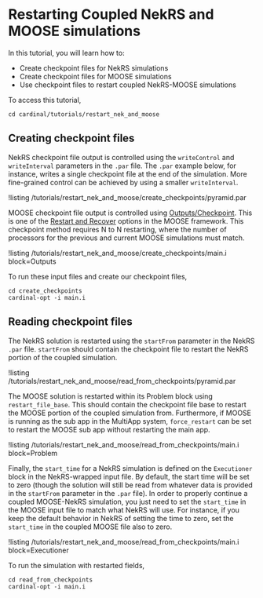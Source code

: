 # Restarting Coupled NekRS and MOOSE simulations

In this tutorial, you will learn how to:

- Create checkpoint files for NekRS simulations
- Create checkpoint files for MOOSE simulations
- Use checkpoint files to restart coupled NekRS-MOOSE simulations

To access this tutorial,

```
cd cardinal/tutorials/restart_nek_and_moose
```

## Creating checkpoint files

NekRS checkpoint file output is controlled
using the `writeControl` and `writeInterval` parameters in the `.par` file.
The `.par` example below, for instance, writes a single checkpoint file
at the end of the simulation. More fine-grained control can be achieved
by using a smaller `writeInterval`.

!listing /tutorials/restart_nek_and_moose/create_checkpoints/pyramid.par

MOOSE checkpoint file output is controlled
using [Outputs/Checkpoint](https://mooseframework.inl.gov/source/outputs/Checkpoint.html).
This is one of the [Restart and Recover](https://mooseframework.inl.gov/application_usage/restart_recover.html)
options in the MOOSE framework. This checkpoint method requires N to N restarting, where the number of processors
for the previous and current MOOSE simulations must match.

!listing /tutorials/restart_nek_and_moose/create_checkpoints/main.i
  block=Outputs

To run these input files and create our checkpoint files,

```
cd create_checkpoints
cardinal-opt -i main.i
```

## Reading checkpoint files

The NekRS solution is restarted using the `startFrom`
parameter in the NekRS `.par` file. `startFrom` should contain the
checkpoint file to restart the NekRS portion of the coupled simulation.

!listing /tutorials/restart_nek_and_moose/read_from_checkpoints/pyramid.par

The MOOSE solution is restarted within its Problem block
using `restart_file_base`. This should contain the
checkpoint file base to restart the MOOSE portion of the
coupled simulation from. Furthermore, if MOOSE is running as the sub app in the MultiApp
system, `force_restart` can be set to restart the MOOSE sub app
without restarting the main app.

!listing /tutorials/restart_nek_and_moose/read_from_checkpoints/main.i
  block=Problem

Finally, the `start_time` for a NekRS simulation is defined on the `Executioner` block
in the NekRS-wrapped input file. By default, the start time will be set to zero
(though the solution will still be read from whatever data is provided in the
`startFrom` parameter in the `.par` file). In order to properly continue a
coupled MOOSE-NekRS simulation, you just need to set the `start_time` in the
MOOSE input file to match what NekRS will use. For instance, if you keep the
default behavior in NekRS of setting the time to zero, set the `start_time` in
the coupled MOOSE file also to zero.

!listing /tutorials/restart_nek_and_moose/read_from_checkpoints/main.i
  block=Executioner

To run the simulation with restarted fields,

```
cd read_from_checkpoints
cardinal-opt -i main.i
```
